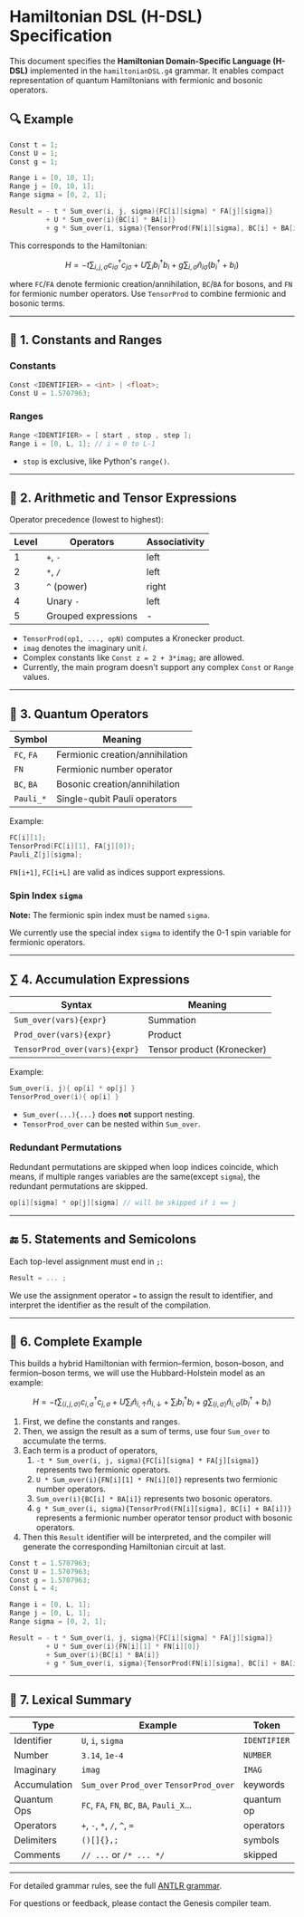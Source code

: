 # Hamiltonian DSL (H-DSL) Specification

This document specifies the **Hamiltonian Domain-Specific Language (H-DSL)** implemented in the `hamiltonianDSL.g4` grammar. It enables compact representation of quantum Hamiltonians with fermionic and bosonic operators.

## 🔍 Example

```c
Const t = 1;
Const U = 1;
Const g = 1;

Range i = [0, 10, 1];
Range j = [0, 10, 1];
Range sigma = [0, 2, 1];

Result = - t * Sum_over(i, j, sigma){FC[i][sigma] * FA[j][sigma]}
         + U * Sum_over(i){BC[i] * BA[i]}
         + g * Sum_over(i, sigma){TensorProd(FN[i][sigma], BC[i] + BA[i])};
```

This corresponds to the Hamiltonian:

$$
H = -t \sum_{i,j,\sigma} c^\dagger_{i\sigma} c_{j\sigma} + U \sum_i b^\dagger_i b_i + g \sum_{i,\sigma} \hat{n}_{i\sigma} (b_i^\dagger + b_i)
$$

where `FC`/`FA` denote fermionic creation/annihilation, `BC`/`BA` for bosons, and `FN` for fermionic number operators. Use `TensorProd` to combine fermionic and bosonic terms.

---

## 📌 1. Constants and Ranges

### Constants

```c
Const <IDENTIFIER> = <int> | <float>;
Const U = 1.5707963;
```

### Ranges

```c
Range <IDENTIFIER> = [ start , stop , step ];
Range i = [0, L, 1]; // i = 0 to L-1
```

* `stop` is exclusive, like Python's `range()`.

---

## 🧮 2. Arithmetic and Tensor Expressions

Operator precedence (lowest to highest):

| Level | Operators           | Associativity |
| ----- | ------------------- | ------------- |
| 1     | `+`, `-`            | left          |
| 2     | `*`, `/`            | left          |
| 3     | `^` (power)         | right         |
| 4     | Unary `-`           | left          |
| 5     | Grouped expressions | -             |

* `TensorProd(op1, ..., opN)` computes a Kronecker product.
* `imag` denotes the imaginary unit $i$.
* Complex constants like `Const z = 2 + 3*imag;` are allowed.
* Currently, the main program doesn't support any complex `Const` or `Range` values.

---

## 🧠 3. Quantum Operators

| Symbol     | Meaning                         |
| ---------- | ------------------------------- |
| `FC`, `FA` | Fermionic creation/annihilation |
| `FN`       | Fermionic number operator       |
| `BC`, `BA` | Bosonic creation/annihilation   |
| `Pauli_*`  | Single-qubit Pauli operators    |

Example:

```c
FC[i][1];
TensorProd(FC[i][1], FA[j][0]);
Pauli_Z[j][sigma];
```

`FN[i+1]`, `FC[i+L]` are valid as indices support expressions.

### Spin Index `sigma`

**Note:** The fermionic spin index must be named `sigma`.

We currently use the special index `sigma` to identify the 0-1 spin variable for fermionic operators.

---

## ∑ 4. Accumulation Expressions

| Syntax                        | Meaning                    |
| ----------------------------- | -------------------------- |
| `Sum_over(vars){expr}`        | Summation                  |
| `Prod_over(vars){expr}`       | Product                    |
| `TensorProd_over(vars){expr}` | Tensor product (Kronecker) |

Example:

```c
Sum_over(i, j){ op[i] * op[j] }
TensorProd_over(i){ op[i] }
```

* `Sum_over(...){...}` does **not** support nesting.
* `TensorProd_over` can be nested within `Sum_over`.

### Redundant Permutations

Redundant permutations are skipped when loop indices coincide, which means, if multiple ranges variables are the same(except `sigma`), the redundant permutations are skipped.

```c
op[i][sigma] * op[j][sigma] // will be skipped if i == j
```

---

## 🔚 5. Statements and Semicolons

Each top-level assignment must end in `;`:

```c
Result = ... ;
```

We use the assignment operator `=` to assign the result to identifier, and interpret the identifier as the result of the compilation.

---

## 🧾 6. Complete Example

This builds a hybrid Hamiltonian with fermion–fermion, boson–boson, and fermion–boson terms, we will use the Hubbard-Holstein model as an example:

$$
H = -t \sum_{\langle i,j, \sigma \rangle } c_{i,\sigma}^\dagger c_{j,\sigma} + U \sum_i \hat{n}_{i, \uparrow} \hat{n}_{i, \downarrow} + \sum_{i} b_i^\dagger b_i + g \sum_{\langle i, \sigma \rangle} \hat{n}_{i, \sigma} (b_i^\dagger + b_i)
$$

1. First, we define the constants and ranges.
2. Then, we assign the result as a sum of terms, use four `Sum_over` to accumulate the terms.
3. Each term is a product of operators,
    1. `-t * Sum_over(i, j, sigma){FC[i][sigma] * FA[j][sigma]}` represents two fermionic operators.
    2. `U * Sum_over(i){FN[i][1] * FN[i][0]}` represents two fermionic number operators.
    3. `Sum_over(i){BC[i] * BA[i]}` represents two bosonic operators.
    4. `g * Sum_over(i, sigma){TensorProd(FN[i][sigma], BC[i] + BA[i])}` represents a fermionic number operator tensor product with bosonic operators.
4. Then this `Result` identifier will be interpreted, and the compiler will generate the corresponding Hamiltonian circuit at last.

```c
Const t = 1.5707963;
Const U = 1.5707963;
Const g = 1.5707963;
Const L = 4;

Range i = [0, L, 1];
Range j = [0, L, 1];
Range sigma = [0, 2, 1];

Result = - t * Sum_over(i, j, sigma){FC[i][sigma] * FA[j][sigma]}
         + U * Sum_over(i){FN[i][1] * FN[i][0]}
         + Sum_over(i){BC[i] * BA[i]}
         + g * Sum_over(i, sigma){TensorProd(FN[i][sigma], BC[i] + BA[i])};
```

---

## 🧱 7. Lexical Summary

| Type         | Example                       | Token        |
| ------------ | ----------------------------- | ------------ |
| Identifier   | `U`, `i`, `sigma`             | `IDENTIFIER` |
| Number       | `3.14`, `1e-4`                | `NUMBER`     |
| Imaginary    | `imag`                        | `IMAG`       |
| Accumulation | `Sum_over` `Prod_over` `TensorProd_over` | keywords     |
| Quantum Ops  | `FC`, `FA`, `FN`, `BC`, `BA`, `Pauli_X`...         | quantum op   |
| Operators    | `+`, `-`, `*`, `/`, `^`, `=`  | operators    |
| Delimiters   | `()[]{},;`                    | symbols      |
| Comments     | `// ...` or `/* ... */`       | skipped      |

---

For detailed grammar rules, see the full [ANTLR grammar](../grammar/hamiltonianDSL.g4).

For questions or feedback, please contact the Genesis compiler team.
